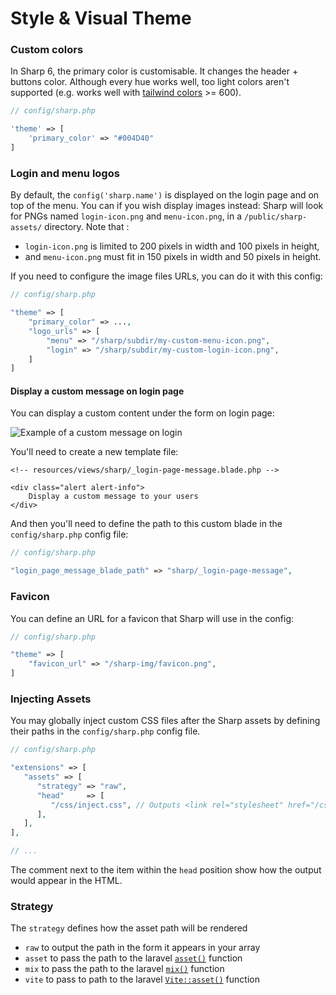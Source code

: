 # Style & Visual Theme

### Custom colors

In Sharp 6, the primary color is customisable. It changes the header + buttons color. Although every hue works well, too light colors aren't supported (e.g. works well with [tailwind colors](https://tailwindcss.com/docs/customizing-colors#color-palette-reference) >= 600).

```php
// config/sharp.php

'theme' => [
    'primary_color' => "#004D40"
]
```

### Login and menu logos

By default, the `config('sharp.name')` is displayed on the login page and on top of the menu. You can if you wish display images instead: Sharp will look for PNGs named `login-icon.png` and `menu-icon.png`, in a `/public/sharp-assets/` directory. Note that :
- `login-icon.png` is limited to 200 pixels in width and 100 pixels in height,
- and `menu-icon.png` must fit in 150 pixels in width and 50 pixels in height.

If you need to configure the image files URLs, you can do it with this config:

```php
// config/sharp.php

"theme" => [
    "primary_color" => ...,
    "logo_urls" => [
        "menu" => "/sharp/subdir/my-custom-menu-icon.png",
        "login" => "/sharp/subdir/my-custom-login-icon.png",
    ]
]
```

#### Display a custom message on login page

You can display a custom content under the form on login page:

![Example of a custom message on login](./img/message-login.png)

You'll need to create a new template file:

```blade
<!-- resources/views/sharp/_login-page-message.blade.php -->

<div class="alert alert-info">
    Display a custom message to your users
</div>
```

And then you'll need to define the path to this custom blade in the `config/sharp.php` config file:

```php
// config/sharp.php

"login_page_message_blade_path" => "sharp/_login-page-message",
```

### Favicon

You can define an URL for a favicon that Sharp will use in the config:

```php
// config/sharp.php

"theme" => [
    "favicon_url" => "/sharp-img/favicon.png",
]
```

### Injecting Assets

You may globally inject custom CSS files after the Sharp assets by defining their paths in the `config/sharp.php` config file.

```php
// config/sharp.php

"extensions" => [
   "assets" => [
      "strategy" => "raw",
      "head"     => [
         "/css/inject.css", // Outputs <link rel="stylesheet" href="/css/inject.css"> after sharp assets
      ],
   ],
],

// ...
```

The comment next to the item within the `head` position show how the output would appear in the HTML.

### Strategy

The `strategy` defines how the asset path will be rendered

- `raw` to output the path in the form it appears in your array
- `asset` to pass the path to the laravel [`asset()`](https://laravel.com/docs/5.6/helpers#method-asset) function
- `mix` to pass the path to the laravel [`mix()`](https://laravel.com/docs/5.6/helpers#method-mix) function
- `vite` to pass to path to the laravel [`Vite::asset()`](https://laravel.com/docs/10.x/vite#blade-processing-static-assets) function
